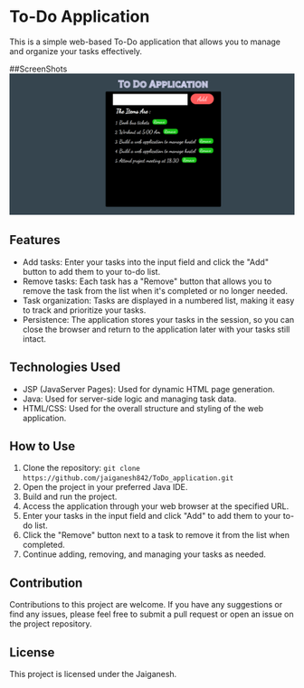 # To-Do Application

This is a simple web-based To-Do application that allows you to manage and organize your tasks effectively.

##ScreenShots
![Screenshot](src/Images/Untitled.png)

## Features

- Add tasks: Enter your tasks into the input field and click the "Add" button to add them to your to-do list.
- Remove tasks: Each task has a "Remove" button that allows you to remove the task from the list when it's completed or no longer needed.
- Task organization: Tasks are displayed in a numbered list, making it easy to track and prioritize your tasks.
- Persistence: The application stores your tasks in the session, so you can close the browser and return to the application later with your tasks still intact.

## Technologies Used

- JSP (JavaServer Pages): Used for dynamic HTML page generation.
- Java: Used for server-side logic and managing task data.
- HTML/CSS: Used for the overall structure and styling of the web application.

## How to Use

1. Clone the repository: `git clone https://github.com/jaiganesh842/ToDo_application.git`
2. Open the project in your preferred Java IDE.
3. Build and run the project.
4. Access the application through your web browser at the specified URL.
5. Enter your tasks in the input field and click "Add" to add them to your to-do list.
6. Click the "Remove" button next to a task to remove it from the list when completed.
7. Continue adding, removing, and managing your tasks as needed.

## Contribution

Contributions to this project are welcome. If you have any suggestions or find any issues, please feel free to submit a pull request or open an issue on the project repository.

## License

This project is licensed under the Jaiganesh.


